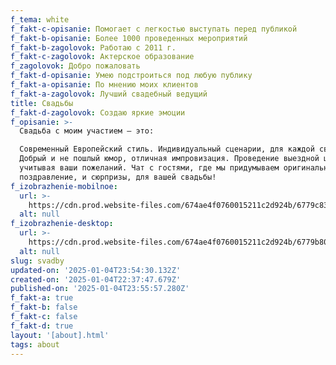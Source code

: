 ```yaml
---
f_tema: white
f_fakt-c-opisanie: Помогает с легкостью выступать перед публикой
f_fakt-b-opisanie: Более 1000 проведенных мероприятий
f_fakt-b-zagolovok: Работаю с 2011 г.
f_fakt-c-zagolovok: Актерское образование
f_zagolovok: Добро пожаловать
f_fakt-d-opisanie: Умею подстроиться под любую публику
f_fakt-a-opisanie: По мнению моих клиентов
f_fakt-a-zagolovok: Лучший свадебный ведущий
title: Свадьбы
f_fakt-d-zagolovok: Создаю яркие эмоции
f_opisanie: >-
  Свадьба с моим участием – это:

  Современный Европейский стиль. Индивидуальный сценарии, для каждой свадьбы!
  Добрый и не пошлый юмор, отличная импровизация. Проведение выездной церемонии,
  учитывая ваши пожеланий. Чат с гостями, где мы придумываем оригинальные
  поздравление, и сюрпризы, для вашей свадьбы!
f_izobrazhenie-mobilnoe:
  url: >-
    https://cdn.prod.website-files.com/674ae4f0760015211c2d924b/6779c83ee7a8f7ec3160a512_Slide%2016_9%20-%2055%20(1).jpg
  alt: null
f_izobrazhenie-desktop:
  url: >-
    https://cdn.prod.website-files.com/674ae4f0760015211c2d924b/6779b80d36d2b24f906b753a_Slide%2016_9%20-%2054.jpg
  alt: null
slug: svadby
updated-on: '2025-01-04T23:54:30.132Z'
created-on: '2025-01-04T22:37:47.679Z'
published-on: '2025-01-04T23:55:57.280Z'
f_fakt-a: true
f_fakt-b: false
f_fakt-c: false
f_fakt-d: true
layout: '[about].html'
tags: about
---
```



